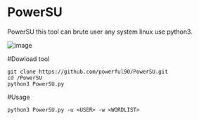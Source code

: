 # PowerSU
PowerSU this tool can brute user any system linux use python3.
 
![image](https://github.com/powerful90/PowerSU/assets/53499830/b03eafeb-a11c-4063-96f8-82a41b57f10a)

#Dowload tool
```
git clone https://github.com/powerful90/PowerSU.git
cd /PowerSU
python3 PowerSU.py
```
#Usage

```
python3 PowerSU.py -u <USER> -w <WORDLIST>
```

